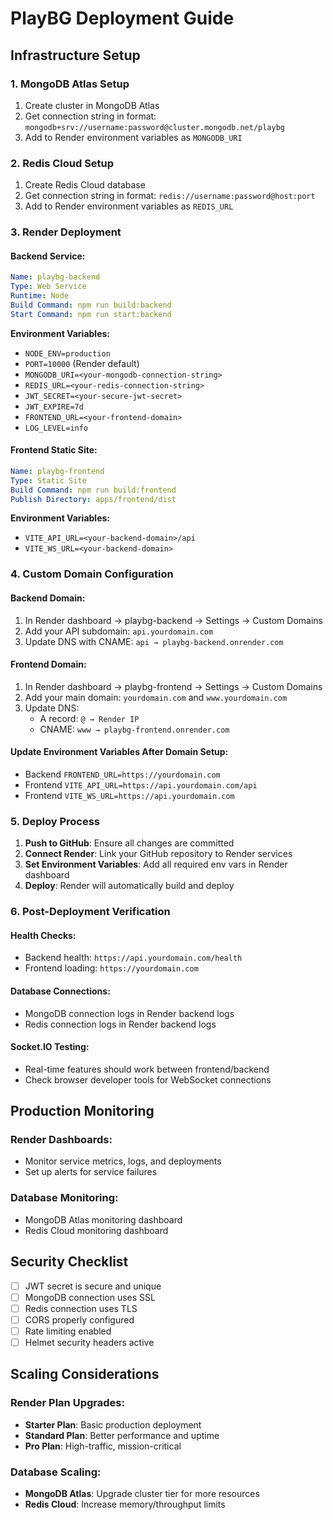 # PlayBG Deployment Guide

## Infrastructure Setup

### 1. MongoDB Atlas Setup
1. Create cluster in MongoDB Atlas
2. Get connection string in format: `mongodb+srv://username:password@cluster.mongodb.net/playbg`
3. Add to Render environment variables as `MONGODB_URI`

### 2. Redis Cloud Setup  
1. Create Redis Cloud database
2. Get connection string in format: `redis://username:password@host:port`
3. Add to Render environment variables as `REDIS_URL`

### 3. Render Deployment

#### Backend Service:
```yaml
Name: playbg-backend
Type: Web Service
Runtime: Node
Build Command: npm run build:backend
Start Command: npm run start:backend
```

**Environment Variables:**
- `NODE_ENV=production`
- `PORT=10000` (Render default)
- `MONGODB_URI=<your-mongodb-connection-string>`
- `REDIS_URL=<your-redis-connection-string>` 
- `JWT_SECRET=<your-secure-jwt-secret>`
- `JWT_EXPIRE=7d`
- `FRONTEND_URL=<your-frontend-domain>`
- `LOG_LEVEL=info`

#### Frontend Static Site:
```yaml
Name: playbg-frontend  
Type: Static Site
Build Command: npm run build:frontend
Publish Directory: apps/frontend/dist
```

**Environment Variables:**
- `VITE_API_URL=<your-backend-domain>/api`
- `VITE_WS_URL=<your-backend-domain>`

### 4. Custom Domain Configuration

#### Backend Domain:
1. In Render dashboard → playbg-backend → Settings → Custom Domains
2. Add your API subdomain: `api.yourdomain.com`
3. Update DNS with CNAME: `api → playbg-backend.onrender.com`

#### Frontend Domain:
1. In Render dashboard → playbg-frontend → Settings → Custom Domains  
2. Add your main domain: `yourdomain.com` and `www.yourdomain.com`
3. Update DNS:
   - A record: `@ → Render IP`
   - CNAME: `www → playbg-frontend.onrender.com`

#### Update Environment Variables After Domain Setup:
- Backend `FRONTEND_URL=https://yourdomain.com`
- Frontend `VITE_API_URL=https://api.yourdomain.com/api`
- Frontend `VITE_WS_URL=https://api.yourdomain.com`

### 5. Deploy Process

1. **Push to GitHub**: Ensure all changes are committed
2. **Connect Render**: Link your GitHub repository to Render services
3. **Set Environment Variables**: Add all required env vars in Render dashboard
4. **Deploy**: Render will automatically build and deploy

### 6. Post-Deployment Verification

#### Health Checks:
- Backend health: `https://api.yourdomain.com/health`
- Frontend loading: `https://yourdomain.com`

#### Database Connections:
- MongoDB connection logs in Render backend logs
- Redis connection logs in Render backend logs

#### Socket.IO Testing:
- Real-time features should work between frontend/backend
- Check browser developer tools for WebSocket connections

## Production Monitoring

### Render Dashboards:
- Monitor service metrics, logs, and deployments
- Set up alerts for service failures

### Database Monitoring:
- MongoDB Atlas monitoring dashboard
- Redis Cloud monitoring dashboard

## Security Checklist

- [ ] JWT secret is secure and unique
- [ ] MongoDB connection uses SSL
- [ ] Redis connection uses TLS
- [ ] CORS properly configured
- [ ] Rate limiting enabled
- [ ] Helmet security headers active

## Scaling Considerations

### Render Plan Upgrades:
- **Starter Plan**: Basic production deployment
- **Standard Plan**: Better performance and uptime
- **Pro Plan**: High-traffic, mission-critical

### Database Scaling:
- **MongoDB Atlas**: Upgrade cluster tier for more resources
- **Redis Cloud**: Increase memory/throughput limits